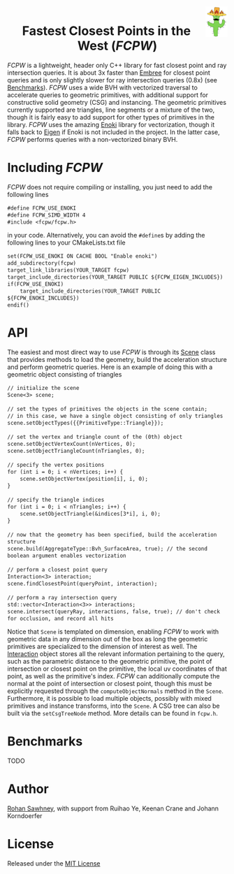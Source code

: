 <img align="right" src="logo.png" height="70" width="50">
<h1 align="center">Fastest Closest Points in the West (<em>FCPW</em>)</h1>

*FCPW* is a lightweight, header only C++ library for fast closest point and ray intersection queries. It is about 3x faster than <a href="https://www.embree.org">Embree</a> for closest point queries and is only slightly slower for ray intersection queries (0.8x) (see [Benchmarks](#Benchmarks)). *FCPW* uses a wide BVH with vectorized traversal to accelerate queries to geometric primitives, with additional support for constructive solid geometry (CSG) and instancing. The geometric primitives currently supported are triangles, line segments or a mixture of the two, though it is fairly easy to add support for other types of primitives in the library. *FCPW* uses the amazing <a href="https://github.com/mitsuba-renderer/enoki">Enoki</a> library for vectorization, though it falls back to <a href="http://eigen.tuxfamily.org/index.php?title=Main_Page">Eigen</a> if Enoki is not included in the project. In the latter case, *FCPW* performs queries with a non-vectorized binary BVH.

# Including *FCPW*

*FCPW* does not require compiling or installing, you just need to add the following lines

```
#define FCPW_USE_ENOKI
#define FCPW_SIMD_WIDTH 4
#include <fcpw/fcpw.h>
```

in your code. Alternatively, you can avoid the `#define`s by adding the following lines to your CMakeLists.txt file

```
set(FCPW_USE_ENOKI ON CACHE BOOL "Enable enoki")
add_subdirectory(fcpw)
target_link_libraries(YOUR_TARGET fcpw)
target_include_directories(YOUR_TARGET PUBLIC ${FCPW_EIGEN_INCLUDES})
if(FCPW_USE_ENOKI)
	target_include_directories(YOUR_TARGET PUBLIC ${FCPW_ENOKI_INCLUDES})
endif()
```

# API

The easiest and most direct way to use *FCPW* is through its <a href="https://github.com/rohan-sawhney/fcpw/blob/master/include/fcpw/fcpw.h">Scene</a> class that provides methods to load the geometry, build the acceleration structure and perform geometric queries. Here is an example of doing this with a geometric object consisting of triangles

```
// initialize the scene
Scene<3> scene;

// set the types of primitives the objects in the scene contain;
// in this case, we have a single object consisting of only triangles
scene.setObjectTypes({{PrimitiveType::Triangle}});

// set the vertex and triangle count of the (0th) object
scene.setObjectVertexCount(nVertices, 0);
scene.setObjectTriangleCount(nTriangles, 0);

// specify the vertex positions
for (int i = 0; i < nVertices; i++) {
	scene.setObjectVertex(position[i], i, 0);
}

// specify the triangle indices
for (int i = 0; i < nTriangles; i++) {
	scene.setObjectTriangle(&indices[3*i], i, 0);
}

// now that the geometry has been specified, build the acceleration structure
scene.build(AggregateType::Bvh_SurfaceArea, true); // the second boolean argument enables vectorization

// perform a closest point query
Interaction<3> interaction;
scene.findClosestPoint(queryPoint, interaction);

// perform a ray intersection query
std::vector<Interaction<3>> interactions;
scene.intersect(queryRay, interactions, false, true); // don't check for occlusion, and record all hits
```

Notice that `Scene` is templated on dimension, enabling *FCPW* to work with geometric data in any dimension out of the box as long the geometric primitives are specialized to the dimension of interest as well. The <a href="https://github.com/rohan-sawhney/fcpw/blob/master/include/fcpw/core/interaction.h">Interaction</a> object stores all the relevant information pertaining to the query, such as the parametric distance to the geometric primitive, the point of intersection or closest point on the primitive, the local uv coordinates of that point, as well as the primitive's index. *FCPW* can additionally compute the normal at the point of intersection or closest point, though this must be explicitly requested through the `computeObjectNormals` method in the `Scene`. Furthermore, it is possible to load multiple objects, possibly with mixed primitives and instance transforms, into the `Scene`. A CSG tree can also be built via the `setCsgTreeNode` method. More details can be found in `fcpw.h`.

# Benchmarks

TODO

# Author
[Rohan Sawhney](http://www.rohansawhney.io), with support from Ruihao Ye, Keenan Crane and Johann Korndoerfer

# License

Released under the [MIT License](https://opensource.org/licenses/MIT)
